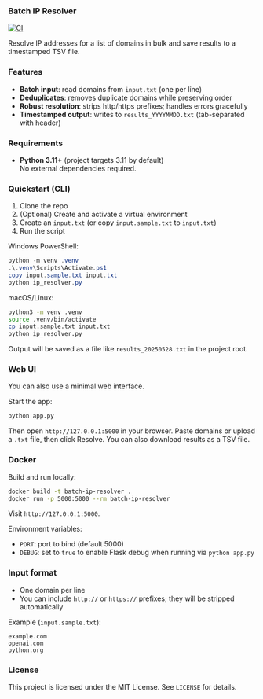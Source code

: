 ### Batch IP Resolver

[![CI](https://github.com/mylegitches/batch-ip-resolver/actions/workflows/ci.yml/badge.svg)](https://github.com/mylegitches/batch-ip-resolver/actions/workflows/ci.yml)

Resolve IP addresses for a list of domains in bulk and save results to a timestamped TSV file.

### Features
- **Batch input**: read domains from `input.txt` (one per line)
- **Deduplicates**: removes duplicate domains while preserving order
- **Robust resolution**: strips http/https prefixes; handles errors gracefully
- **Timestamped output**: writes to `results_YYYYMMDD.txt` (tab-separated with header)

### Requirements
- **Python 3.11+** (project targets 3.11 by default)  
  No external dependencies required.

### Quickstart (CLI)
1) Clone the repo
2) (Optional) Create and activate a virtual environment
3) Create an `input.txt` (or copy `input.sample.txt` to `input.txt`)
4) Run the script

Windows PowerShell:

```powershell
python -m venv .venv
.\.venv\Scripts\Activate.ps1
copy input.sample.txt input.txt
python ip_resolver.py
```

macOS/Linux:

```bash
python3 -m venv .venv
source .venv/bin/activate
cp input.sample.txt input.txt
python ip_resolver.py
```

Output will be saved as a file like `results_20250528.txt` in the project root.

### Web UI
You can also use a minimal web interface.

Start the app:

```bash
python app.py
```

Then open `http://127.0.0.1:5000` in your browser. Paste domains or upload a `.txt` file, then click Resolve. You can also download results as a TSV file.

### Docker

Build and run locally:

```bash
docker build -t batch-ip-resolver .
docker run -p 5000:5000 --rm batch-ip-resolver
```

Visit `http://127.0.0.1:5000`.

Environment variables:
- `PORT`: port to bind (default 5000)
- `DEBUG`: set to `true` to enable Flask debug when running via `python app.py`

### Input format
- One domain per line
- You can include `http://` or `https://` prefixes; they will be stripped automatically

Example (`input.sample.txt`):

```
example.com
openai.com
python.org
```

### License
This project is licensed under the MIT License. See `LICENSE` for details.


